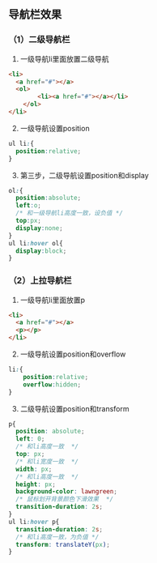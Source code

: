## 导航栏效果

### （1）二级导航栏

1. 一级导航li里面放置二级导航

```html
<li>
  <a href="#"></a>
  <ol>
        <li><a href="#"></a></li>
    </ol>
</li>
```
2. 一级导航设置position

```css
ul li:{
  position:relative;
}
```
3. 第三步，二级导航设置position和display

```css
ol:{
  position:absolute;
  left:o;
  /* 和一级导航li高度一致，设负值 */
  top:px;
  display:none;
}
ul li:hover ol{
  display:block;
}
```

### （2）上拉导航栏

1. 一级导航li里面放置p

```html
<li>
  <a href="#"></a>
  <p></p>
</li>
```
2. 一级导航设置position和overflow

```css
li:{
    position:relative;
    overflow:hidden;
}
```
3. 二级导航设置position和transform

```css
p{
  position: absolute;
  left: 0;
  /* 和li高度一致  */
  top: px;
  /* 和li宽度一致  */
  width: px;
  /* 和li高度一致  */
  height: px;
  background-color: lawngreen;
  /* 鼠标划开背景颜色下滑效果  */
  transition-duration: 2s;
}
ul li:hover p{
  transition-duration: 2s;
  /* 和li高度一致，为负值 */
  transform: translateY(px);
}
```


